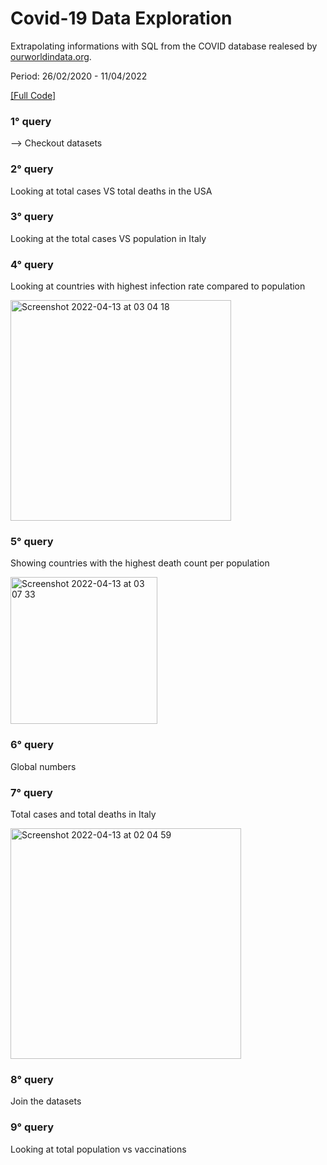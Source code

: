 # Covid-19 Data Exploration

Extrapolating informations with SQL from the COVID database realesed by [ourworldindata.org](https://ourworldindata.org/explorers/coronavirus-data-explorer?zoomToSelection=true&facet=none&uniformYAxis=0&pickerSort=asc&pickerMetric=location&Metric=Confirmed+deaths&Interval=7-day+rolling+average&Relative+to+Population=true&Color+by+test+positivity=false&country=USA~GBR~CAN~DEU~ITA~IND).

Period: 26/02/2020 - 11/04/2022

[[Full Code]](https://github.com/alessioena/Covid-19_DataExploration/blob/main/Covid-19_DataExploration.sql)

### 1° query

--> Checkout datasets

### 2° query

Looking at total cases VS total deaths in the USA


### 3° query

Looking at the total cases VS population in Italy


### 4° query

Looking at countries with highest infection rate compared to population

<img width="353" alt="Screenshot 2022-04-13 at 03 04 18" src="https://user-images.githubusercontent.com/95365607/163078875-62cb340e-9a88-46ec-9561-7aaa95319769.png">


### 5° query

Showing countries with the highest death count per population

<img width="235" alt="Screenshot 2022-04-13 at 03 07 33" src="https://user-images.githubusercontent.com/95365607/163079157-1a705073-2f63-40a3-abc1-a8dc410f7d57.png">

### 6° query

Global numbers


### 7° query 

Total cases and total deaths in Italy

<img width="369" alt="Screenshot 2022-04-13 at 02 04 59" src="https://user-images.githubusercontent.com/95365607/163074120-6120930a-826f-44c6-b742-47d41deed4f1.png">

### 8° query

Join the datasets

### 9° query

Looking at total population vs vaccinations

